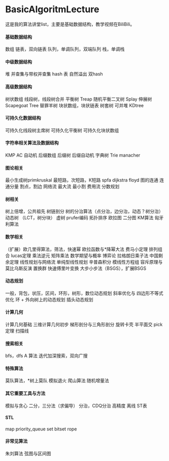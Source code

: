 # BasicAlgoritmLecture

这是我的算法讲堂list，主要是基础数据结构，教学视频在BiliBili。

#### 基础数据结构
数组
链表，双向链表
队列，单调队列，双端队列
栈，单调栈  

#### 中级数据结构
堆
并查集与带权并查集
hash 表 自然溢出  双hash

#### 高级数据结构
树状数组
线段树，线段树合并
平衡树
Treap 随机平衡二叉树
Splay 伸展树
Scapegoat Tree 替罪羊树
块状数组，块状链表
树套树
可并堆
KDtree
  
#### 可持久化数据结构
可持久化线段树主席树
可持久化平衡树
可持久化块状数组

#### 字符串相关算法及数据结构
KMP
AC 自动机
后缀数组
后缀树
后缀自动机
字典树 Trie
manacher

#### 图论相关
最小生成树primkruskal
最短路，次短路，K短路
spfa
dijkstra
floyd
图的连通
连通分量
割点，割边
网络流
最大流
最小割
费用流
分数规划

#### 树相关
树上倍增，公共祖先
树链剖分
树的分治算法（点分治，边分治，动态？树分治）
动态树 （LCT，树分块）
虚树
prufer编码
拓扑排序
欧拉图
二分图
KM算法
匈牙利算法

#### 数学相关
（扩展）欧几里得算法，筛法，快速幂
欧拉函数与*降幂大法
费马小定理
排列组合	lucas定理
乘法逆元
矩阵乘法
数学期望与概率
博弈论
拉格朗日乘子法
中国剩余定理
线性规划与网络流
单纯型线性规划
辛普森积分
模线性方程组
容斥原理与莫比乌斯反演
置换群
快速傅里叶变换
大步小步法（BSGS），扩展BSGS

#### 动态规划
一般，背包，状压，区间，环形，树形，数位动态规划
斜率优化与 四边形不等式优化
环 + 外向树上的动态规划
插头动态规划

#### 计算几何
计算几何基础
三维计算几何初步
梯形剖分与三角形剖分
旋转卡壳
半平面交
pick定理
扫描线

#### 搜索相关
bfs，dfs
A 算法
迭代加深搜索，双向广搜

#### 特殊算法
莫队算法，*树上莫队
模拟退火
爬山算法
随机增量法

#### 其它重要工具与方法
模拟与贪心
二分，三分法（求偏导）
分治，CDQ分治
高精度
离线
ST表

#### STL
map
priority_queue
set
bitset
rope

#### 非常见算法
朱刘算法
弦图与区间图
